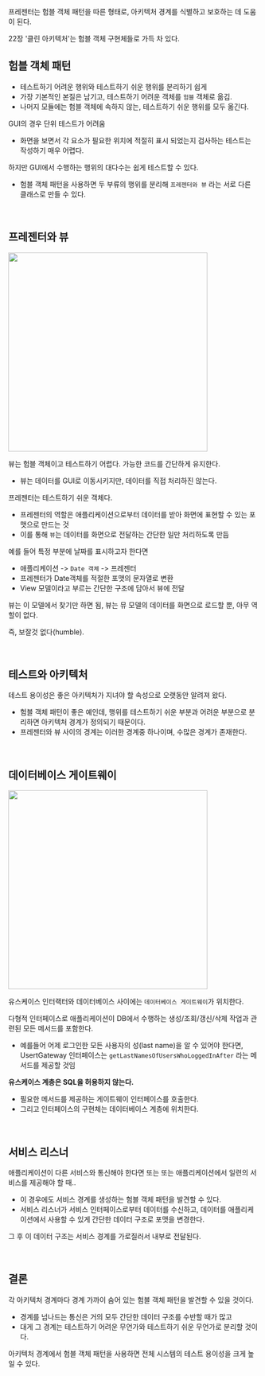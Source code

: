 프레젠터는 험블 객체 패턴을 따른 형태로, 아키텍처 경계를 식별하고 보호하는 데 도움이 된다. 

22장 '클린 아키텍처'는 험블 객체 구현체들로 가득 차 있다.

## 험블 객체 패턴 
- 테스트하기 어려운 행위와 테스트하기 쉬운 행위를 분리하기 쉽게 
- 가장 기본적인 본질은 남기고, 테스트하기 어려운 객체를 `험블` 객체로 옮김. 
- 나머지 모듈에는 험블 객체에 속하지 않는, 테스트하기 쉬운 행위를 모두 옮긴다. 

GUI의 경우 단위 테스트가 어려움
- 화면을 보면서 각 요소가 필요한 위치에 적절히 표시 되었는지 검사하는 테스트는 작성하기 매우 어렵다. 

하지만 GUI에서 수행하는 행위의 대다수는 쉽게 테스트할 수 있다. 
- 험블 객체 패턴을 사용하면 두 부류의 행위를 분리해 `프레젠터와 뷰` 라는 서로 다른 클래스로 만들 수 있다.  

<br>

## 프레젠터와 뷰

<img src="https://user-images.githubusercontent.com/20153890/124385066-2e8a5e00-dd0f-11eb-9e98-3e38b8e6696e.png" width=400>

뷰는 험블 객체이고 테스트하기 어렵다. 가능한 코드를 간단하게 유지한다. 
- 뷰는 데이터를 GUI로 이동시키지만, 데이터를 직접 처리하진 않는다. 

프레젠터는 테스트하기 쉬운 객체다. 
- 프레젠터의 역할은 애플리케이션으로부터 데이터를 받아 화면에 표현할 수 있는 포맷으로 만드는 것 
- 이를 통해 `뷰`는 데이터를 화면으로 전달하는 간단한 일만 처리하도록 만듬 

예를 들어 특정 부분에 날짜를 표시하고자 한다면

- 애플리케이션 -> `Date 객체` -> 프레젠터
- 프레젠터가 Date객체를 적절한 포맷의 문자열로 변환
- View 모델이라고 부르는 간단한 구조에 담아서 뷰에 전달 

뷰는 이 모델에서 찾기만 하면 됨, 뷰는 뮤 모델의 데이터를 화면으로 로드할 뿐, 아무 역할이 없다.

즉, 보잘것 없다(humble).

<br>

## 테스트와 아키텍처
테스트 용이성은 좋은 아키텍처가 지녀야 할 속성으로 오랫동안 알려져 왔다. 

- 험블 객체 패턴이 좋은 예인데, 행위를 테스트하기 쉬운 부분과 어려운 부분으로 분리하면 아키텍처 경계가 정의되기 때문이다.
- 프레젠터와 뷰 사이의 경계는 이러한 경계중 하나이며, 수많은 경계가 존재한다.


<br>

## 데이터베이스 게이트웨이
<img src="https://user-images.githubusercontent.com/20153890/124385121-6d201880-dd0f-11eb-8618-2858e870761c.png" width=400>

유스케이스 인터랙터와 데이터베이스 사이에는 `데이터베이스 게이트웨이`가 위치한다. 

다형적 인터페이스로 애플리케이션이 DB에서 수행하는 생성/조회/갱신/삭제 작업과 관련된 모든 메서드를 포함한다. 

- 예를들어 어제 로그인한 모든 사용자의 성(last name)을 알 수 있어야 한다면, UsertGateway 인터페이스는 `getLastNamesOfUsersWhoLoggedInAfter` 라는 메서드를 제공할 것임 

**유스케이스 계층은 SQL을 허용하지 않는다.**
-  필요한 메서드를 제공하는 게이트웨이 인터페이스를 호출한다. 
- 그리고 인터페이스의 구현체는 데이터베이스 계층에 위치한다. 

<br>

## 서비스 리스너
애플리케이션이 다른 서비스와 통신해야 한다면 또는 또는 애플리케이션에서 일련의 서비스를 제공해야 할 때.. 

- 이 경우에도 서비스 경계를 생성하는 험블 객체 패턴을 발견할 수 있다.
- 서비스 리스너가 서비스 인터페이스로부터 데이터를 수신하고, 데이터를 애플리케이션에서 사용할 수 있게 간단한 데이터 구조로 포맷을 변경한다.

그 후 이 데이터 구조는 서비스 경계를 가로질러서 내부로 전달된다.

<br>

## 결론
각 아키텍처 경계마다 경계 가까이 숨어 있는 험블 객체 패턴을 발견할 수 있을 것이다. 
- 경계를 넘나드는 통신은 거의 모두 간단한 데이터 구조를 수반할 때가 많고
- 대게 그 경계는 테스트하기 어려운 무언가와 테스트하기 쉬운 무언가로 분리할 것이다. 

아키텍처 경계에서 험블 객체 패턴을 사용하면 전체 시스템의 테스트 용이성을 크게 높일 수 있다. 
